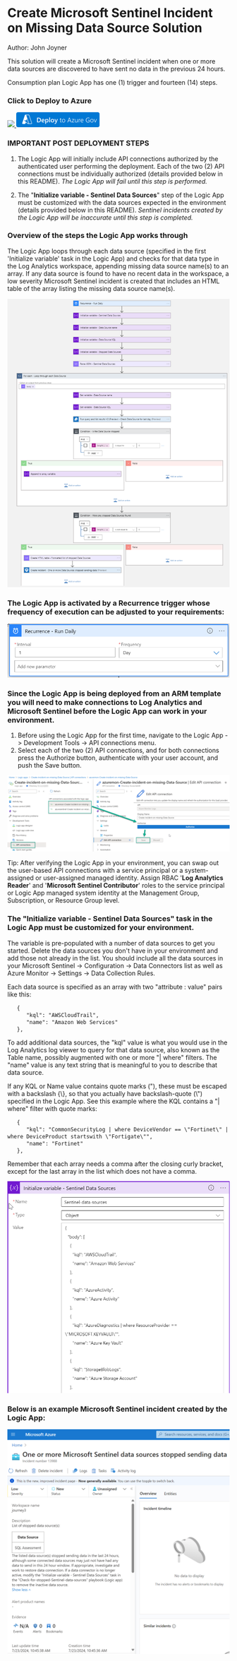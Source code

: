 # Create Microsoft Sentinel Incident on Missing Data Source Solution
Author: John Joyner

This solution will create a Microsoft Sentinel incident when one or more data sources are discovered to have sent no data in the previous 24 hours.

Consumption plan Logic App has one (1) trigger and fourteen (14) steps.

### Click to Deploy to Azure

<a href="https://portal.azure.com/#create/Microsoft.Template/uri/https%3A%2F%2Fraw.githubusercontent.com%2Fjohn-joyner%2FPlaybooks%2Fmain%2FCreate-Incident-on-missing-Data-Source%2Fazuredeploy.json" target="_blank">
    <img src="https://aka.ms/deploytoazurebutton"/>
</a>

<a href="https://portal.azure.us/#create/Microsoft.Template/uri/https%3A%2F%2Fraw.githubusercontent.com%2Fjohn-joyner%2FPlaybooks%2Fmain%2FCreate-Incident-on-missing-Data-Source%2Fazuredeploy.json" target="_blank">
<img src="https://raw.githubusercontent.com/Azure/azure-quickstart-templates/master/1-CONTRIBUTION-GUIDE/images/deploytoazuregov.png"/>
</a>

### IMPORTANT POST DEPLOYMENT STEPS

1. The Logic App will initially include API connections authorized by the authenticated user performing the deployment. Each of the two (2) API connections must be individually authorized (details provided below in this README). <em>The Logic App will fail until this step is performed.</em>

2. The "<b>Initialize variable - Sentinel Data Sources</b>" step of the Logic App must be customized with the data sources expected in the environment (details provided below in this README). <em>Sentinel incidents created by the Logic App will be inaccurate until this step is completed.</em>

### Overview of the steps the Logic App works through 

The Logic App loops through each data source (specified in the first 'Initialize variable' task in the Logic App) and checks for that data type in the Log Analytics workspace, appending missing data source name(s) to an array. If any data source is found to have no recent data in the workspace, a low severity Microsoft Sentinel incident is created that includes an HTML table of the array listing the missing data source name(s).

![0-appoverview](../Create-Incident-on-missing-Data-Source/images/0-appoverview.png)

### The Logic App is activated by a Recurrence trigger whose frequency of execution can be adjusted to your requirements:

![1-Recurrence](../Create-Incident-on-missing-Data-Source/images/1-Recurrence.png)

### Since the Logic App is being deployed from an ARM template you will need to make connections to Log Analytics and Microsoft Sentinel before the Logic App can work in your environment. 

1. Before using the Logic App for the first time, navigate to the Logic App -> Development Tools -> API connections menu.
2. Select each of the two (2) API connections, and for both connections press the Authorize button, authenticate with your user account, and push the Save button. 

 ![2-Authorize-API-Connections](../Create-Incident-on-missing-Data-Source/images/2-Authorize-API-Connections.png)

Tip: After verifying the Logic App in your environment, you can swap out the user-based API connections with a service principal or a system-assigned or user-assigned managed identity. Assign RBAC '<b>Log Analytics Reader</b>' and '<b>Microsoft Sentinel Contributor</b>' roles to the service principal or Logic App managed system identity at the Management Group, Subscription, or Resource Group level.

### The "Initialize variable - Sentinel Data Sources" task in the Logic App must be customized for your environment.

The variable is pre-populated with a number of data sources to get you started. Delete the data sources you don't have in your environment and add those not already in the list. You should include all the data sources in your Microsoft Sentinel -> Configuration -> Data Connectors list as well as Azure Monitor -> Settings -> Data Collection Rules.


Each data source is specified as an array with two "attribute : value" pairs like this:

```
   {
      "kql": "AWSCloudTrail",
      "name": "Amazon Web Services"
   },
```
To add additional data sources, the "kql" value is what you would use in the Log Analytics log viewer to query for that data source, also known as the Table name, possibly augmented with one or more "| where" filters. The "name" value is any text string that is meaningful to you to describe that data source.

If any KQL or Name value contains quote marks ("), these must be escaped with a backslash {\\}, so that you actually have backslash-quote (\\") specified in the Logic App. See this example where the KQL contains a "| where" filter with quote marks:

```
   {
      "kql": "CommonSecurityLog | where DeviceVendor == \"Fortinet\" | where DeviceProduct startswith \"Fortigate\"",
      "name": "Fortinet"
   },
```

Remember that each array needs a comma after the closing curly bracket, except for the last array in the list which does not have a comma.

  ![3-InitializeVariable](../Create-Incident-on-missing-Data-Source/images/3-InitializeVariable.png)

### Below is an example Microsoft Sentinel incident created by the Logic App:

   ![4-SampleIncident](../Create-Incident-on-missing-Data-Source/images/4-SampleIncident.png)
